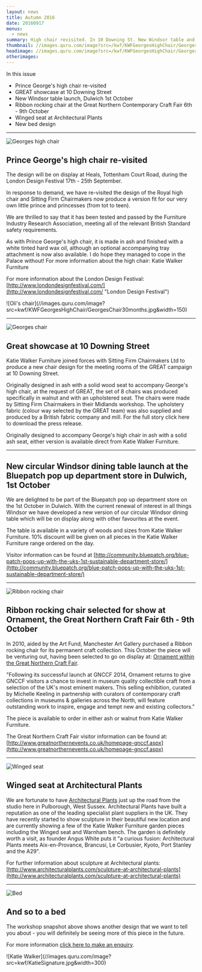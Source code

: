 ```yaml
---
layout: news
title: Autumn 2016
date: 20160917
menus: 
  - news
summary: High chair revisited. In 10 Downing St. New Windsor table and a new bed. On show in Manchester and among Architectural Plants.
thumbnail: //images.quru.com/image?src=/kwf/KWFGeorgesHighChair/Georges%20high%20chair%20cover.jpg&top=0.13125&bottom=0.92813&width=175&height=175&fill=auto
headimage: //images.quru.com/image?src=/kwf/KWFGeorgesHighChair/Georges%20high%20chair%20cover.jpg&top=0.13125&bottom=0.9281&fill=auto
otherimages:
---
```

In this issue


* Prince George's high chair re-visited
* GREAT showcase at 10 Downing Street
* New Windsor table launch, Dulwich 1st October
* Ribbon rocking chair at the Great Northern Contemporary Craft Fair 6th - 9th October
* Winged seat at Architectural Plants
* New bed design


* * * * * 

<img class="post-title gallery_image" alt="Georges high chair" src="//images.quru.com/image?src=/kwf/KWFGeorgesHighChair/Georges%20high%20chair%20cover.jpg&strip=1&top=0.13125&bottom=0.9281&fill=auto&width=342" srcset="//images.quru.com/image?src=/kwf/KWFGeorgesHighChair/Georges%20high%20chair%20cover.jpg&strip=1&top=0.13125&bottom=0.9281&fill=auto&width=342 360w, //images.quru.com/image?src=/kwf/KWFGeorgesHighChair/Georges%20high%20chair%20cover.jpg&strip=1&top=0.13125&bottom=0.9281&fill=auto&width=770 800w,  //images.quru.com/image?src=/kwf/KWFGeorgesHighChair/Georges%20high%20chair%20cover.jpg&strip=1&top=0.13125&bottom=0.9281&fill=auto&width=1440 2x">

## Prince George's high chair re-visited

The design will be on display at Heals, Tottenham Court Road, during the London Design Festival 17th - 25th September.

In response to demand, we have re-visited the design of the Royal high chair and Sitting Firm Chairmakers now produce a version fit for our very own little prince and princesses (from tot to teen).

We are thrilled to say that it has been tested and passed by the Furniture Industry Research Association, meeting all of the relevant British Standard safety requirements.

As with Prince George's high chair, it is made in ash and finished with a white tinted hard wax oil, although an optional accompanying tray attachment is now also available. I do hope they managed to cope in the Palace without!
For more information about the high chair: Katie Walker Furniture

For more information about the London Design Festival:  [http://www.londondesignfestival.com/](http://www.londondesignfestival.com/ "London Design Festival")

<div class="actual_size" markdown="1">
![Oli's chair](//images.quru.com/image?src=kwf/KWFGeorgesHighChair/GeorgesChair30months.jpg&width=150)
</div>


* * * * *

<img class="post-title gallery_image" alt="Georges chair" src="//images.quru.com/image?src=kwf/GREAT/GREAT%20chair%20triple.jpg&strip=1&width=342" srcset="//images.quru.com/image?src=kwf/GREAT/GREAT%20chair%20triple.jpg&strip=1&width=342 360w, //images.quru.com/image?src=kwf/GREAT/GREAT%20chair%20triple.jpg&strip=1&width=770 800w,  //images.quru.com/image?src=kwf/GREAT/GREAT%20chair%20triple.jpg&strip=1&width=1440 2x">

## Great showcase at 10 Downing Street


Katie Walker Furniture joined forces with Sitting Firm Chairmakers Ltd to produce a new chair design for the meeting rooms of the GREAT campaign at 10 Downing Street.

Originally designed in ash with a solid wood seat to accompany George's high chair, at the request of GREAT, the set of 8 chairs was produced specifically in walnut and with an upholstered seat. The chairs were made by Sitting Firm Chairmakers in their Midlands workshop. The upholstery fabric (colour way selected by the GREAT team) was also supplied and produced by a British fabric company and mill.
For the full story click here to download the press release.

Originally designed to accompany George's high chair in ash with a solid ash seat, either version is available direct from Katie Walker Furniture.

 


* * * * *

## New circular Windsor dining table launch at the Bluepatch pop up department store in Dulwich, 1st October

We are delighted to be part of the Bluepatch pop up department store on the 1st October in Dulwich. With the current renewal of interest in all things Windsor we have developed a new version of our circular Windsor dining table which will be on display along with other favourites at the event.

The table is available in a variety of woods and sizes from Katie Walker Furniture. 10% discount will be given on all pieces in the Katie Walker Furniture range ordered on the day.

Visitor information can be found at [http://community.bluepatch.org/blue-patch-pops-up-with-the-uks-1st-sustainable-department-store/](http://community.bluepatch.org/blue-patch-pops-up-with-the-uks-1st-sustainable-department-store/)


* * * * *

<img class="post-title gallery_image" alt="Ribbon rocking chair" src="//images.quru.com/image?src=/kwf/KWFRibbonRocker/KWF%20Ribbon%20rocking%20chair%20side.tif&left=0.1&right=0.9&fill=auto&format=jpg&strip=1&width=342" srcset="//images.quru.com/image?src=/kwf/KWFRibbonRocker/KWF%20Ribbon%20rocking%20chair%20side.tif&left=0.1&right=0.9&fill=auto&format=jpg&strip=1&width=342 360w, //images.quru.com/image?src=/kwf/KWFRibbonRocker/KWF%20Ribbon%20rocking%20chair%20side.tif&left=0.1&right=0.9&fill=auto&format=jpg&strip=1&width=770 800w,  //images.quru.com/image?src=/kwf/KWFRibbonRocker/KWF%20Ribbon%20rocking%20chair%20side.tif&left=0.1&right=0.9&fill=auto&format=jpg&strip=1&width=1440 2x">


## Ribbon rocking chair selected for show at Ornament, the Great Northern Craft Fair 6th - 9th October

In 2010, aided by the Art Fund, Manchester Art Gallery purchased a Ribbon rocking chair for its permanent craft collection. This October the piece will be venturing out, having been selected to go on display at: [Ornament within the Great Northern Craft Fair](http://www.greatnorthernevents.co.uk/homepage-gnccf.aspx).

"Following its successful launch at GNCCF 2014, Ornament returns to give GNCCF visitors a chance to invest in museum quality collectible craft from a selection of the UK's most eminent makers. This selling exhibition, curated by Michelle Keeling in partnership with curators of contemporary craft collections in museums & galleries across the North, will feature outstanding work to inspire, engage and tempt new and existing collectors."

The piece is available to order in either ash or walnut from Katie Walker Furniture.

The Great Northern Craft Fair visitor information can be found at: [http://www.greatnorthernevents.co.uk/homepage-gnccf.aspx](http://www.greatnorthernevents.co.uk/homepage-gnccf.aspx)


* * * * *

<img class="post-title gallery_image" alt="Winged seat" src="//images.quru.com/image?src=/kwf/retailers/architecturalplants/APFrontGarden.jpg&strip=1&width=342" srcset="//images.quru.com/image?src=/kwf/retailers/architecturalplants/APFrontGarden.jpg&strip=1&width=342 360w, //images.quru.com/image?src=/kwf/retailers/architecturalplants/APFrontGarden.jpg&strip=1&width=770 800w,  //images.quru.com/image?src=/kwf/retailers/architecturalplants/APFrontGarden.jpg&strip=1&width=1440 2x">


## Winged seat at Architectural Plants

We are fortunate to have [Architectural Plants](http://www.architecturalplants.com/sculpture-at-architectural-plants) just up the road from the studio here in Pulborough, West Sussex. Architectural Plants have built a reputation as one of the leading specialist plant suppliers in the UK. They have recently started to show sculpture in their beautiful new location and are currently showing a few of the Katie Walker Furniture garden pieces including the Winged seat and Warnham bench. The garden is definitely worth a visit, as founder Angus White puts it "a curious fusion: Architectural Plants meets Aix-en-Provance, Brancusi, Le Corbusier, Kyoto, Port Stanley and the A29".

For further information about sculpture at Architectural plants: [http://www.architecturalplants.com/sculpture-at-architectural-plants](http://www.architecturalplants.com/sculpture-at-architectural-plants)

* * * * *

<img class="post-title gallery_image" alt="Bed" src="//images.quru.com/image?src=/kwf/KWF_WandS_Bed/KWF_WandS_Bed_01.jpg&left=0.02813&right=0.94688&top=0.07512&bottom=0.92488&strip=1&width=342" srcset="//images.quru.com/image?src=/kwf/KWF_WandS_Bed/KWF_WandS_Bed_01.jpg&left=0.02813&right=0.94688&top=0.07512&bottom=0.92488&strip=1&width=342 360w, //images.quru.com/image?src=/kwf/KWF_WandS_Bed/KWF_WandS_Bed_01.jpg&left=0.02813&right=0.94688&top=0.07512&bottom=0.92488&strip=1&width=770 800w,  //images.quru.com/image?src=/kwf/KWF_WandS_Bed/KWF_WandS_Bed_01.jpg&left=0.02813&right=0.94688&top=0.07512&bottom=0.92488&strip=1&width=1440 2x">


## And so to a bed

The workshop snapshot above shows another design that we want to tell you about - you will definitely be seeing more of this piece in the future.

For more information [click here to make an enquiry](/contact/).




<div class="actual_size" markdown="1"> ![Katie Walker](//images.quru.com/image?src=kwf/KatieSignature.jpg&width=300)
</div>
